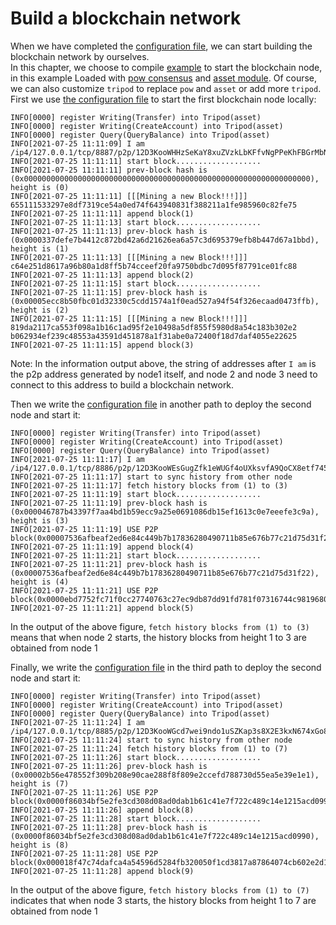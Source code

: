 # Build a blockchain network 
When we have completed the [configuration file](5.0dev.md), we can start building the blockchain network by ourselves.   
In this chapter, we choose to compile [example](https://github.com/yu-org/yu/tree/master/example/master) to start the blockchain node, in this example
Loaded with [pow consensus](https://github.com/yu-org/yu/tree/master/apps/pow) and [asset module](https://github.com/yu-org/yu/tree/master/apps/asset).
Of course, we can also customize `tripod` to replace `pow` and `asset` or add more `tripod`.      
First we use [the configuration file](5.5.1节点1.md) to start the first blockchain node locally: 
```shell script
INFO[0000] register Writing(Transfer) into Tripod(asset)
INFO[0000] register Writing(CreateAccount) into Tripod(asset)
INFO[0000] register Query(QueryBalance) into Tripod(asset)
INFO[2021-07-25 11:11:09] I am /ip4/127.0.0.1/tcp/8887/p2p/12D3KooWHHzSeKaY8xuZVzkLbKFfvNgPPeKhFBGrMbNzbm5akpqu
INFO[2021-07-25 11:11:11] start block...................
INFO[2021-07-25 11:11:11] prev-block hash is (0x0000000000000000000000000000000000000000000000000000000000000000), height is (0)
INFO[2021-07-25 11:11:11] [[[Mining a new Block!!!]]]
655111533297e8df7319ce54a0ed74f643940831f388211a1fe985960c82fe75
INFO[2021-07-25 11:11:11] append block(1)
INFO[2021-07-25 11:11:13] start block...................
INFO[2021-07-25 11:11:13] prev-block hash is (0x0000337defe7b4412c872bd42a6d21626ea6a57c3d695379efb8b447d67a1bbd), height is (1)
INFO[2021-07-25 11:11:13] [[[Mining a new Block!!!]]]
c64e251d8617a96b80a1d8ff5b74cceef20fa9750bdbc7d095f87791ce01fc88
INFO[2021-07-25 11:11:13] append block(2)
INFO[2021-07-25 11:11:15] start block...................
INFO[2021-07-25 11:11:15] prev-block hash is (0x00005ecc8b50fbc01d32330c5cdd1574a1f0ead527a94f54f326ecaad0473ffb), height is (2)
INFO[2021-07-25 11:11:15] [[[Mining a new Block!!!]]]
819da2117ca553f098a1b16c1ad95f2e10498a5df855f5980d8a54c183b302e2
b062934ef239c48553a43591d451878a1f31abe0a72400f18d7daf4055e22625
INFO[2021-07-25 11:11:15] append block(3)
```  
Note: In the information output above, the string of addresses after `I am` is the p2p address generated by node1 itself, and node 2 and node 3 need to connect to this address to build a blockchain network.

Then we write the [configuration file](5.5.2节点2.md) in another path to deploy the second node and start it:
```shell script
INFO[0000] register Writing(Transfer) into Tripod(asset)
INFO[0000] register Writing(CreateAccount) into Tripod(asset)
INFO[0000] register Query(QueryBalance) into Tripod(asset)
INFO[2021-07-25 11:11:17] I am /ip4/127.0.0.1/tcp/8886/p2p/12D3KooWEsGugZfk1eWUGf4oUXksvfA9QoCX8etf745SVEyiZFXQ
INFO[2021-07-25 11:11:17] start to sync history from other node
INFO[2021-07-25 11:11:17] fetch history blocks from (1) to (3)
INFO[2021-07-25 11:11:19] start block...................
INFO[2021-07-25 11:11:19] prev-block hash is (0x000046787b43397f7aa4bd1b59ecc9a25e0691086db15ef1613c0e7eeefe3c9a), height is (3)
INFO[2021-07-25 11:11:19] USE P2P block(0x00007536afbeaf2ed6e84c449b7b17836280490711b85e676b77c21d75d31f22)
INFO[2021-07-25 11:11:19] append block(4)
INFO[2021-07-25 11:11:21] start block...................
INFO[2021-07-25 11:11:21] prev-block hash is (0x00007536afbeaf2ed6e84c449b7b17836280490711b85e676b77c21d75d31f22), height is (4)
INFO[2021-07-25 11:11:21] USE P2P block(0x0000ebd7752fc71f0cc27740763c27ec9db87dd91fd781f07316744c98196806)
INFO[2021-07-25 11:11:21] append block(5)
```
In the output of the above figure, `fetch history blocks from (1) to (3)` means that when node 2 starts, the history blocks from height 1 to 3 are obtained from node 1

Finally, we write the [configuration file](5.5.3节点3.md) in the third path to deploy the second node and start it:
```shell script
INFO[0000] register Writing(Transfer) into Tripod(asset)
INFO[0000] register Writing(CreateAccount) into Tripod(asset)
INFO[0000] register Query(QueryBalance) into Tripod(asset)
INFO[2021-07-25 11:11:24] I am /ip4/127.0.0.1/tcp/8885/p2p/12D3KooWGcd7wei9ndo1uSZKap3s8X2E3kxN674xGo8prJUBSezD
INFO[2021-07-25 11:11:24] start to sync history from other node
INFO[2021-07-25 11:11:24] fetch history blocks from (1) to (7)
INFO[2021-07-25 11:11:26] start block...................
INFO[2021-07-25 11:11:26] prev-block hash is (0x00002b56e478552f309b208e90cae288f8f809e2ccefd788730d55ea5e39e1e1), height is (7)
INFO[2021-07-25 11:11:26] USE P2P block(0x0000f86034bf5e2fe3cd308d08ad0dab1b61c41e7f722c489c14e1215acd0990)
INFO[2021-07-25 11:11:26] append block(8)
INFO[2021-07-25 11:11:28] start block...................
INFO[2021-07-25 11:11:28] prev-block hash is (0x0000f86034bf5e2fe3cd308d08ad0dab1b61c41e7f722c489c14e1215acd0990), height is (8)
INFO[2021-07-25 11:11:28] USE P2P block(0x000018f47c74dafca4a54596d5284fb320050f1cd3817a87864074cb602e2d15)
INFO[2021-07-25 11:11:28] append block(9)
``` 
In the output of the above figure, `fetch history blocks from (1) to (7)` indicates that when node 3 starts, the history blocks from height 1 to 7 are obtained from node 1